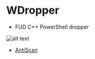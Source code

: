 # WDropper
 * FUD C++ PowerShell dropper
 
 ![alt text](https://antiscan.me/images/result/7TC1tN6JZcT0.png)
 
 * [AntiScan](https://antiscan.me/scan/new/result?id=7TC1tN6JZcT0)

